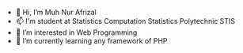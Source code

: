 - 👋 Hi, I’m Muh Nur Afrizal
- 📫 I'm student at Statistics Computation Statistics Polytechnic STIS
- 👀 I’m interested in Web Programming
- 🌱 I’m currently learning any framework of PHP

<!---
afrzl/afrzl is a ✨ special ✨ repository because its `README.md` (this file) appears on your GitHub profile.
You can click the Preview link to take a look at your changes.
--->
